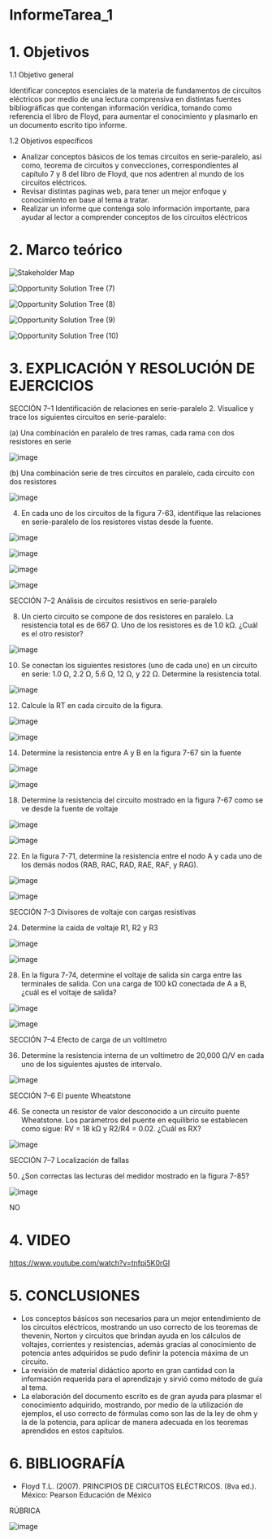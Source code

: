 # InformeTarea_1
# 1. Objetivos

1.1 Objetivo general

Identificar conceptos esenciales de la materia de fundamentos de circuitos eléctricos por medio de una lectura comprensiva en distintas fuentes bibliográficas que contengan información verídica, tomando como referencia el libro de Floyd, para aumentar el conocimiento y plasmarlo en un documento escrito tipo informe.

1.2 Objetivos específicos

* Analizar conceptos básicos de los temas circuitos en serie-paralelo, así como, teorema de circuitos y convecciones, correspondientes al capítulo 7 y 8 del libro de Floyd, que nos adentren al mundo de los circuitos eléctricos.
* Revisar distintas paginas web, para tener un mejor enfoque y conocimiento en base al tema a tratar.
* Realizar un informe que contenga solo información importante, para ayudar al lector a comprender conceptos de los circuitos eléctricos

# 2. Marco teórico

![Stakeholder Map](https://user-images.githubusercontent.com/105715717/176663959-bfedb5ec-d07f-443c-b515-cb0ca245d105.jpg)

![Opportunity Solution Tree (7)](https://user-images.githubusercontent.com/105715717/176674410-8d4cdbb0-da9a-4c51-a7ba-7da0629dd8e8.jpg)

![Opportunity Solution Tree (8)](https://user-images.githubusercontent.com/105715717/176674450-c436bb28-0e28-45e4-b06b-da7f6915c139.jpg)

![Opportunity Solution Tree (9)](https://user-images.githubusercontent.com/105715717/176674479-ba219612-1746-4822-bc5f-687eb1b277c5.jpg)

![Opportunity Solution Tree (10)](https://user-images.githubusercontent.com/105715717/176674512-24a1e8de-c80e-4464-a77b-4fb28eeba1f3.jpg)


# 3. EXPLICACIÓN Y RESOLUCIÓN DE EJERCICIOS

SECCIÓN 7–1 Identificación de relaciones en serie-paralelo
2. Visualice y trace los siguientes circuitos en serie-paralelo:

(a) Una combinación en paralelo de tres ramas, cada rama con dos resistores en serie 

![image](https://user-images.githubusercontent.com/105715717/176717227-1daf5431-1524-4580-8196-531488d352f4.png)
 
(b) Una combinación serie de tres circuitos en paralelo, cada circuito con dos resistores

![image](https://user-images.githubusercontent.com/105715717/176717247-ebe74d1c-5d5a-47a0-8e49-2f16c36a69be.png)

4. En cada uno de los circuitos de la figura 7-63, identifique las relaciones en serie-paralelo de los resistores vistas desde la fuente.

![image](https://user-images.githubusercontent.com/105715717/176717293-05e8c417-bca7-4e32-94aa-2935aaa98bed.png)

![image](https://user-images.githubusercontent.com/105715717/176717311-57f53295-0823-4c13-8370-8db0ba5bead1.png)

![image](https://user-images.githubusercontent.com/105715717/176717323-8c353a95-cb9b-4676-a878-5b5378ad9a5a.png)

![image](https://user-images.githubusercontent.com/105715717/176717340-36e021d7-ed99-4e3d-8c38-8624be60a509.png)

SECCIÓN 7–2 Análisis de circuitos resistivos en serie-paralelo

8. Un cierto circuito se compone de dos resistores en paralelo. La resistencia total es de 667 Ω. Uno de los resistores es de 1.0 kΩ. ¿Cuál es el otro resistor?

![image](https://user-images.githubusercontent.com/105715717/176717403-aac298ae-dbcc-4245-949f-af457adf12be.png)

10. Se conectan los siguientes resistores (uno de cada uno) en un circuito en serie: 1.0 Ω, 2.2 Ω, 5.6 Ω, 12 Ω, y 22 Ω. Determine la resistencia total.

![image](https://user-images.githubusercontent.com/105715717/172436804-a32f467d-f442-4543-b7d0-b55663ffdc5a.png)

12. Calcule la RT en cada circuito de la figura.

![image](https://user-images.githubusercontent.com/105715717/172436738-d4146c23-4c37-4e3b-8948-00ebd7992805.png)

![image](https://user-images.githubusercontent.com/105715717/172436848-4b7388cd-9280-4ba0-a5eb-a77f515bc595.png)

14. Determine la resistencia entre A y B en la figura 7-67 sin la fuente

![image](https://user-images.githubusercontent.com/105715717/176717540-7a07f2a4-436c-4b85-b9e6-94c8038fbf52.png)

![image](https://user-images.githubusercontent.com/105715717/176717634-7712303e-161f-487a-9b2d-6b238d0a6379.png)

18. Determine la resistencia del circuito mostrado en la figura 7-67 como se ve desde la fuente de voltaje

![image](https://user-images.githubusercontent.com/105715717/176717680-17b6bbf3-7213-477f-9d9b-05aed0000feb.png)

![image](https://user-images.githubusercontent.com/105715717/176717725-4e4d4692-98f2-470c-a059-886806994428.png)

22. En la figura 7-71, determine la resistencia entre el nodo A y cada uno de los demás nodos (RAB, RAC, RAD, RAE, RAF, y RAG).

![image](https://user-images.githubusercontent.com/105715717/176717783-9149eef6-7a9b-4310-a304-f584dca444f9.png)

![image](https://user-images.githubusercontent.com/105715717/176717824-cd62eae3-f57d-4772-b386-02a97552e30e.png)

SECCIÓN 7–3 Divisores de voltaje con cargas resistivas

24. Determine la caida de voltaje R1, R2 y R3 

![image](https://user-images.githubusercontent.com/105715717/172437409-502a9ef6-83bb-4682-859c-e43f996ef615.png)

![image](https://user-images.githubusercontent.com/105715717/172437572-e0ab5d3d-0875-4859-9a87-b57932da607a.png)

28. En la figura 7-74, determine el voltaje de salida sin carga entre las terminales de salida. Con una carga de 100 kΩ conectada de A a B, ¿cuál es el voltaje de salida?

![image](https://user-images.githubusercontent.com/105715717/176717878-9ec0a5de-c7e6-4147-b8c3-ae0109e9ecab.png)

![image](https://user-images.githubusercontent.com/105715717/176717932-b451cb71-e4fa-4c16-9f23-9dc15126c982.png)

SECCIÓN 7–4 Efecto de carga de un voltímetro

36. Determine la resistencia interna de un voltímetro de 20,000 Ω/V en cada uno de los siguientes ajustes de intervalo.

![image](https://user-images.githubusercontent.com/105715717/176718052-989602d1-5561-44ad-a02b-a570bab5a290.png)

SECCIÓN 7–6 El puente Wheatstone

46. Se conecta un resistor de valor desconocido a un circuito puente Wheatstone. Los parámetros del puente en equilibrio se establecen como sigue: RV = 18 kΩ y R2/R4 = 0.02. ¿Cuál es RX?

![image](https://user-images.githubusercontent.com/105715717/176718184-1045e9c6-ba01-4178-a356-7c081656bb24.png)


SECCIÓN 7–7 Localización de fallas

50. ¿Son correctas las lecturas del medidor mostrado en la figura 7-85?

![image](https://user-images.githubusercontent.com/105715717/176718227-d8931a9e-ee80-4cd0-84d5-a1a8746afc43.png)

NO

# 4. VIDEO

https://www.youtube.com/watch?v=tnfpi5K0rGI

# 5. CONCLUSIONES

* Los conceptos básicos son necesarios para un mejor entendimiento de los circuitos eléctricos, mostrando un uso correcto de los teoremas de thevenin, Norton y circuitos que brindan ayuda en los cálculos de voltajes, corrientes y resistencias, además gracias al conocimiento de potencia antes adquiridos se pudo definir la potencia máxima de un circuito.
* La revisión de material didáctico aporto en gran cantidad con la información requerida para el aprendizaje y sirvió como método de guía al tema.
* La elaboración del documento escrito es de gran ayuda para plasmar el conocimiento adquirido, mostrando, por medio de la utilización de ejemplos, el uso correcto de fórmulas como son las de la ley de ohm y la de la potencia, para aplicar de manera adecuada en los teoremas aprendidos en estos capítulos.

# 6. BIBLIOGRAFÍA

* Floyd T.L. (2007). PRINCIPIOS DE CIRCUITOS ELÉCTRICOS. (8va ed.). México: Pearson Educación de México

RÚBRICA

![image](https://user-images.githubusercontent.com/105715717/169317190-bc22ade9-5394-4192-a50b-c82a14cf7ca9.png)
